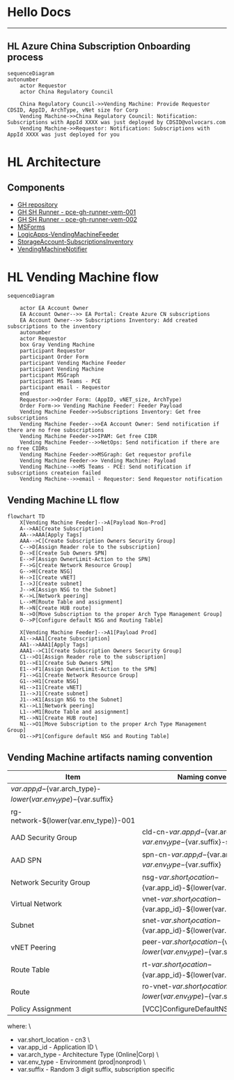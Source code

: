 # Hello Docs
---
## HL Azure China Subscription Onboarding process

```kroki-mermaid
sequenceDiagram
autonumber
    actor Requestor
    actor China Regulatory Council
    
    China Regulatory Council->>Vending Machine: Provide Requestor CDSID, AppID, ArchType, vNet size for Corp
    Vending Machine->>China Regulatory Council: Notification: Subscriptions with AppId XXXX was just deployed by CDSID@volvocars.com
    Vending Machine->>Requestor: Notification: Subscriptions with AppId XXXX was just deployed for you
```

# HL Architecture
## Components
- [GH repository](https://github.com/volvo-cars/mb-azure-china_vending_machine/edit/main/README.md)
- [GH SH Runner - pce-gh-runner-vem-001](https://portal.azure.com/#@volvocars.onmicrosoft.com/resource/subscriptions/0c6364d5-fd1c-4270-a5dd-bfe600e46d04/resourceGroups/rg-vending-machine-internal-gh-runner/providers/Microsoft.Compute/virtualMachines/gh-runner-001/overview)
- [GH SH Runner - pce-gh-runner-vem-002](https://portal.azure.com/#@volvocars.onmicrosoft.com/resource/subscriptions/0c6364d5-fd1c-4270-a5dd-bfe600e46d04/resourceGroups/rg-vending-machine-internal-gh-runner/providers/Microsoft.Compute/virtualMachines/gh-runner-001/overview)
- [MSForms](https://forms.office.com/e/gq2B8MmpTR) 
- [LogicApps-VendingMachineFeeder](https://portal.azure.com/#@volvocars.onmicrosoft.com/resource/subscriptions/d563d8cd-37a4-4ef8-a495-cc6347ba8124/resourceGroups/rg-cn-vending_machine/providers/Microsoft.Logic/workflows/VendingMachineFeeder/logicApp)
- [StorageAccount-SubscriptionsInventory](https://portal.azure.com/#@volvocars.onmicrosoft.com/resource/subscriptions/d563d8cd-37a4-4ef8-a495-cc6347ba8124/resourceGroups/rg-cn-vending_machine/providers/Microsoft.Storage/storageAccounts/stcnvendingmachine001/overview)
- [VendingMachineNotifier](https://portal.azure.com/#@volvocars.onmicrosoft.com/resource/subscriptions/d563d8cd-37a4-4ef8-a495-cc6347ba8124/resourceGroups/rg-cn-vending_machine/providers/Microsoft.Logic/workflows/VendingMachineNotifier/logicApp)

# HL Vending Machine flow

```kroki-mermaid
sequenceDiagram

    actor EA Account Owner
    EA Account Owner-->> EA Portal: Create Azure CN subscriptions
    EA Account Owner-->> Subscriptions Inventory: Add created subscriptions to the inventory
    autonumber
    actor Requestor
    box Gray Vending Machine
    participant Requestor
    participant Order Form
    participant Vending Machine Feeder
    participant Vending Machine
    participant MSGraph
    participant MS Teams - PCE
    participant email - Requestor
    end
    Requestor->>Order Form: (AppID, vNET_size, ArchType)
    Order Form->> Vending Machine Feeder: Feeder Payload
    Vending Machine Feeder->>Subscriptions Inventory: Get free subscriptions
    Vending Machine Feeder-->>EA Account Owner: Send notification if there are no free subscriptions
    Vending Machine Feeder->>IPAM: Get free CIDR
    Vending Machine Feeder-->>NetOps: Send notification if there are no free CIDRs
    Vending Machine Feeder->>MSGraph: Get requestor profile
    Vending Machine Feeder->> Vending Machine: Payload
    Vending Machine-->>MS Teams - PCE: Send notification if subscriptions createion failed
    Vending Machine-->>email - Requestor: Send Requestor notification
```

## Vending Machine LL flow
```kroki-mermaid
flowchart TD
    X[Vending Machine Feeder]-->A[Payload Non-Prod]
    A-->AA[Create Subscription]
    AA-->AAA[Apply Tags]
    AAA-->C[Create Subscription Owners Security Group]
    C-->D[Assign Reader role to the subscription]
    D-->E[Create Sub Owners SPN]
    E-->F[Assign OwnerLimit-Action to the SPN]
    F-->G[Create Network Resource Group]
    G-->H[Create NSG]
    H-->I[Create vNET]
    I-->J[Create subnet]
    J-->K[Assign NSG to the Subnet]
    K-->L[Network peering]
    L-->M[Route Table and assignment]
    M-->N[Create HUB route]
    N-->O[Move Subscription to the proper Arch Type Management Group]
    O-->P[Configure default NSG and Routing Table]
    
    X[Vending Machine Feeder]-->A1[Payload Prod]
    A1-->AA1[Create Subscription]
    AA1-->AAA1[Apply Tags]
    AAA1-->C1[Create Subscription Owners Security Group]
    C1-->D1[Assign Reader role to the subscription]
    D1-->E1[Create Sub Owners SPN]
    E1-->F1[Assign OwnerLimit-Action to the SPN]
    F1-->G1[Create Network Resource Group]
    G1-->H1[Create NSG]
    H1-->I1[Create vNET]
    I1-->J1[Create subnet]
    J1-->K1[Assign NSG to the Subnet]
    K1-->L1[Network peering]
    L1-->M1[Route Table and assignment]
    M1-->N1[Create HUB route]
    N1-->O1[Move Subscription to the proper Arch Type Management Group]
    O1-->P1[Configure default NSG and Routing Table]

```
## Vending Machine artifacts naming convention
|Item|Naming convention|Comment|
|--|--|--|
| ${var.app_id}-${var.arch_type}-${lower(var.env_type)}-${var.suffix} | |
| rg-network-${lower(var.env_type)}-001 | |
| AAD Security Group | cld-cn-${var.app_id}-${var.arch_type}-${var.env_type}-${var.suffix}-sg | |
| AAD SPN | spn-cn-${var.app_id}-${var.arch_type}-${var.env_type}-${var.suffix} | |
| Network Security Group | nsg-${var.short_location}-${var.app_id}-${lower(var.env_type)}-001 | |
| Virtual Network | vnet-${var.short_location}-${var.app_id}-${lower(var.env_type)}-001 | |
| Subnet | snet-${var.short_location}-${var.app_id}-${lower(var.env_type)}-001 | |
| vNET Peering | peer-${var.short_location}-${var.app_id}-${lower(var.env_type)}-${var.suffix} | |
| Route Table | rt-${var.short_location}-${var.app_id}-${lower(var.env_type)}-001 | |
| Route | ro-vnet-${var.short_location}-${var.app_id}-${lower(var.env_type)}-${var.suffix} | | 
| Policy Assignment | [VCC]ConfigureDefaultNSGandRTonSub | |

where: \
- var.short_location - cn3 \
- var.app_id - Application ID \
- var.arch_type - Architecture Type (Online|Corp) \
- var.env_type - Environment (prod|nonprod) \
- var.suffix - Random 3 digit suffix, subscription specific


